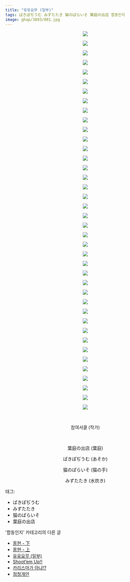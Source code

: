 ```yaml
---
title: "유유요무 (일부)"
tags: ぱきぽぢうむ みずたたき 猫のぱらいそ 葉庭の出店 합동인지
image: ghap/3893/001.jpg
---
```

<div class="article">
<p style="text-align: center; clear: none; float: none;"><img src="{{ site.nasurl }}/ghap/3893/001.jpg"/></p>
<p style="text-align: center; clear: none; float: none;"><img src="{{ site.nasurl }}/ghap/3893/002.jpg"/></p>
<p style="text-align: center; clear: none; float: none;"><img src="{{ site.nasurl }}/ghap/3893/003.jpg"/></p>
<p style="text-align: center; clear: none; float: none;"><img src="{{ site.nasurl }}/ghap/3893/004.jpg"/></p>
<p style="text-align: center; clear: none; float: none;"><img src="{{ site.nasurl }}/ghap/3893/005.jpg"/></p>
<p style="text-align: center; clear: none; float: none;"><img src="{{ site.nasurl }}/ghap/3893/006.jpg"/></p>
<p style="text-align: center; clear: none; float: none;"><img src="{{ site.nasurl }}/ghap/3893/007.jpg"/></p>
<p style="text-align: center; clear: none; float: none;"><img src="{{ site.nasurl }}/ghap/3893/008.jpg"/></p>
<p style="text-align: center; clear: none; float: none;"><img src="{{ site.nasurl }}/ghap/3893/009.jpg"/></p>
<p style="text-align: center; clear: none; float: none;"><img src="{{ site.nasurl }}/ghap/3893/010.jpg"/></p>
<p style="text-align: center; clear: none; float: none;"><img src="{{ site.nasurl }}/ghap/3893/011.jpg"/></p>
<p style="text-align: center; clear: none; float: none;"><img src="{{ site.nasurl }}/ghap/3893/012.jpg"/></p>
<p style="text-align: center; clear: none; float: none;"><img src="{{ site.nasurl }}/ghap/3893/013.jpg"/></p>
<p style="text-align: center; clear: none; float: none;"><img src="{{ site.nasurl }}/ghap/3893/014.jpg"/></p>
<p style="text-align: center; clear: none; float: none;"><img src="{{ site.nasurl }}/ghap/3893/015.jpg"/></p>
<p style="text-align: center; clear: none; float: none;"><img src="{{ site.nasurl }}/ghap/3893/016.jpg"/></p>
<p style="text-align: center; clear: none; float: none;"><img src="{{ site.nasurl }}/ghap/3893/017.jpg"/></p>
<p style="text-align: center; clear: none; float: none;"><img src="{{ site.nasurl }}/ghap/3893/018.jpg"/></p>
<p style="text-align: center; clear: none; float: none;"><img src="{{ site.nasurl }}/ghap/3893/019.jpg"/></p>
<p style="text-align: center; clear: none; float: none;"><img src="{{ site.nasurl }}/ghap/3893/020.jpg"/></p>
<p style="text-align: center; clear: none; float: none;"><img src="{{ site.nasurl }}/ghap/3893/021.jpg"/></p>
<p style="text-align: center; clear: none; float: none;"><img src="{{ site.nasurl }}/ghap/3893/022.jpg"/></p>
<p style="text-align: center; clear: none; float: none;"><img src="{{ site.nasurl }}/ghap/3893/023.jpg"/></p>
<p style="text-align: center; clear: none; float: none;"><img src="{{ site.nasurl }}/ghap/3893/024.jpg"/></p>
<p style="text-align: center; clear: none; float: none;"><img src="{{ site.nasurl }}/ghap/3893/025.jpg"/></p>
<p style="text-align: center; clear: none; float: none;"><img src="{{ site.nasurl }}/ghap/3893/026.jpg"/></p>
<p style="text-align: center; clear: none; float: none;"><img src="{{ site.nasurl }}/ghap/3893/027.jpg"/></p>
<p style="text-align: center; clear: none; float: none;"><img src="{{ site.nasurl }}/ghap/3893/028.jpg"/></p>
<p style="text-align: center; clear: none; float: none;"><img src="{{ site.nasurl }}/ghap/3893/029.jpg"/></p>
<p style="text-align: center; clear: none; float: none;"><img src="{{ site.nasurl }}/ghap/3893/030.jpg"/></p>
<p style="text-align: center; clear: none; float: none;"><img src="{{ site.nasurl }}/ghap/3893/031.jpg"/></p>
<p style="text-align: center; clear: none; float: none;"><img src="{{ site.nasurl }}/ghap/3893/032.jpg"/></p>
<p style="text-align: center; clear: none; float: none;"><img src="{{ site.nasurl }}/ghap/3893/033.jpg"/></p>
<p style="text-align: center; clear: none; float: none;"><img src="{{ site.nasurl }}/ghap/3893/034.jpg"/></p>
<p style="text-align: center; clear: none; float: none;"><img src="{{ site.nasurl }}/ghap/3893/035.jpg"/></p>
<p style="text-align: center; clear: none; float: none;"><img src="{{ site.nasurl }}/ghap/3893/036.jpg"/></p>
<p style="text-align: center; clear: none; float: none;"><img src="{{ site.nasurl }}/ghap/3893/037.jpg"/></p>
<p style="text-align: center; clear: none; float: none;"><img src="{{ site.nasurl }}/ghap/3893/038.jpg"/></p>
<p style="text-align: center; clear: none; float: none;"><img src="{{ site.nasurl }}/ghap/3893/039.jpg"/></p>
<p style="text-align: center; clear: none; float: none;"><img src="{{ site.nasurl }}/ghap/3893/040.jpg"/></p>
<p style="text-align: center; clear: none; float: none;"><br/></p>
<p style="text-align: center; clear: none; float: none;">참여서클 (작가)</p>
<p style="text-align: center; clear: none; float: none;"><br/></p>
<p style="text-align: center; clear: none; float: none;">葉庭の出店 (葉庭)</p>
<p style="text-align: center; clear: none; float: none;">ぱきぽぢうむ (あそか)</p>
<p style="text-align: center; clear: none; float: none;">猫のぱらいそ (猫の手)</p>
<p style="text-align: center; clear: none; float: none;">みずたたき (水炊き)</p>
</div><div class="tagTrail">
<p>태그: </p>
<ul>
<li>ぱきぽぢうむ</li>
<li>みずたたき</li>
<li>猫のぱらいそ</li>
<li>葉庭の出店</li>
</ul>
</div><div class="another">
<p>'합동인지' 카테고리의 다른 글</p>
<ul>
<li><a href="/2017-12-15-ghap_4037">몽현 - 下</a></li>
<li><a href="/2017-12-15-ghap_4036">몽현 - 上</a></li>
<li><a href="/2017-10-22-ghap_3893">유유요무 (일부)</a></li>
<li><a href="/2017-10-16-ghap_3854">Shoot’em Up!!</a></li>
<li><a href="/2017-10-06-ghap_3834">카리스마가 아냐!?</a></li>
<li><a href="/2017-07-21-ghap_3592">점청개안</a></li>
</ul>
</div><div class="cb_module cb_fluid">
<div class="cb_wrt cb_profile">
</div><!-- commentList close -->
</div>